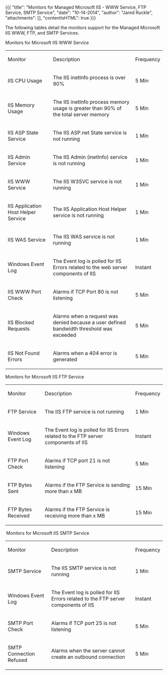{{{
  "title": "Monitors for Managed Microsoft IIS - WWW Service, FTP Service, SMTP Service",
  "date": "10-14-2014",
  "author": "Jared Ruckle",
  "attachments": [],
  "contentIsHTML": true
}}}

<p>The following tables detail the monitors support for the Managed Microsoft IIS WWW, FTP, and SMTP Services.</p>
Monitors for Microsoft IIS WWW Service
<table>
  <tbody>
    <tr>
      <td>
        <p>Monitor</p>
      </td>
      <td>
        <p>Description</p>
      </td>
      <td>
        <p>Frequency</p>
      </td>
    </tr>
    <tr>
      <td>
        <p>IIS CPU Usage</p>
      </td>
      <td>
        <p>The IIS inetInfo process is over 90%</p>
      </td>
      <td>
        <p>5 Min</p>
      </td>
    </tr>
    <tr>
      <td>
        <p>IIS Memory Usage</p>
      </td>
      <td>
        <p>The IIS inetInfo process memory usage is greater than 90% of the total server memory</p>
      </td>
      <td>
        <p>5 Min</p>
      </td>
    </tr>
    <tr>
      <td>
        <p>IIS ASP State Service</p>
      </td>
      <td>
        <p>The IIS ASP.net State service is not running</p>
      </td>
      <td>
        <p>1 Min</p>
      </td>
    </tr>
    <tr>
      <td>
        <p>IIS Admin Service</p>
      </td>
      <td>
        <p>The IIS Admin (inetInfo) service is not running</p>
      </td>
      <td>
        <p>1 Min</p>
      </td>
    </tr>
    <tr>
      <td>
        <p>IIS WWW Service</p>
      </td>
      <td>
        <p>The IIS W3SVC service is not running</p>
      </td>
      <td>
        <p>1 Min</p>
      </td>
    </tr>
    <tr>
      <td>
        <p>IIS Application Host Helper Service</p>
      </td>
      <td>
        <p>The IIS Application Host Helper service is not running</p>
      </td>
      <td>
        <p>1 Min</p>
      </td>
    </tr>
    <tr>
      <td>
        <p>IIS WAS Service</p>
      </td>
      <td>
        <p>The IIS WAS service is not running</p>
      </td>
      <td>
        <p>1 Min</p>
      </td>
    </tr>
    <tr>
      <td>
        <p>Windows Event Log</p>
      </td>
      <td>
        <p>The Event log is polled for IIS Errors related to the web server components of IIS</p>
      </td>
      <td>
        <p>Instant</p>
      </td>
    </tr>
    <tr>
      <td>
        <p>IIS WWW Port Check</p>
      </td>
      <td>
        <p>Alarms if TCP Port 80 is not listening</p>
      </td>
      <td>
        <p>5 Min</p>
      </td>
    </tr>
    <tr>
      <td>
        <p>IIS Blocked Requests</p>
      </td>
      <td>
        <p>Alarms when a request was denied because a user defined bandwidth threshold was exceeded</p>
      </td>
      <td>
        <p>5 Min</p>
      </td>
    </tr>
    <tr>
      <td>
        <p>IIS Not Found Errors</p>
      </td>
      <td>
        <p>Alarms when a 404 error is generated</p>
      </td>
      <td>
        <p>5 Min</p>
      </td>
    </tr>
  </tbody>
</table>
Monitors for Microsoft IIS FTP Service
<table>
  <tbody>
    <tr>
      <td>
        <p>Monitor</p>
      </td>
      <td>
        <p>Description</p>
      </td>
      <td>
        <p>Frequency</p>
      </td>
    </tr>
    <tr>
      <td>
        <p>FTP Service</p>
      </td>
      <td>
        <p>The IIS FTP service is not running</p>
      </td>
      <td>
        <p>1 Min</p>
      </td>
    </tr>
    <tr>
      <td>
        <p>Windows Event Log</p>
      </td>
      <td>
        <p>The Event log is polled for IIS Errors related to the FTP server components of IIS</p>
      </td>
      <td>
        <p>Instant</p>
      </td>
    </tr>
    <tr>
      <td>
        <p>FTP Port Check</p>
      </td>
      <td>
        <p>Alarms if TCP port 21 is not listening</p>
      </td>
      <td>
        <p>5 Min</p>
      </td>
    </tr>
    <tr>
      <td>
        <p>FTP Bytes Sent</p>
      </td>
      <td>
        <p>Alarms if the FTP Service is sending more than x MB</p>
      </td>
      <td>
        <p>15 Min</p>
      </td>
    </tr>
    <tr>
      <td>
        <p>FTP Bytes Received&nbsp;</p>
      </td>
      <td>
        <p>Alarms if the FTP Service is receiving more than x MB</p>
      </td>
      <td>
        <p>15 Min</p>
      </td>
    </tr>
  </tbody>
</table>
<strong>&nbsp;</strong>Monitors for Microsoft IIS SMTP Service
<table>
  <tbody>
    <tr>
      <td>
        <p>Monitor</p>
      </td>
      <td>
        <p>Description</p>
      </td>
      <td>
        <p>Frequency</p>
      </td>
    </tr>
    <tr>
      <td>
        <p>SMTP Service&nbsp;</p>
      </td>
      <td>
        <p>The IIS SMTP service is not running</p>
      </td>
      <td>
        <p>1 Min</p>
      </td>
    </tr>
    <tr>
      <td>
        <p>Windows Event Log</p>
      </td>
      <td>
        <p>The Event log is polled for IIS Errors related to the FTP server components of IIS</p>
      </td>
      <td>
        <p>Instant</p>
      </td>
    </tr>
    <tr>
      <td>
        <p>SMTP Port Check</p>
      </td>
      <td>
        <p>Alarms if TCP port 25 is not listening</p>
      </td>
      <td>
        <p>5 Min</p>
      </td>
    </tr>
    <tr>
      <td>
        <p>SMTP Connection Refused</p>
      </td>
      <td>
        <p>Alarms when the server cannot create an outbound connection</p>
      </td>
      <td>
        <p>5 Min</p>
      </td>
    </tr>
  </tbody>
</table>